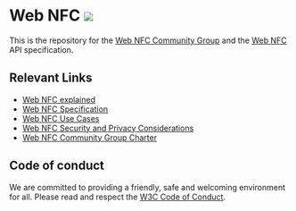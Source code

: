 # Web NFC  ![](https://storage.googleapis.com/material-icons/external-assets/v4/icons/svg/ic_nfc_black_24px.svg)

This is the repository for the [Web NFC Community Group](https://www.w3.org/community/web-nfc/) and the [Web NFC](https://w3c.github.io/web-nfc/) API specification.

## Relevant Links

* [Web NFC explained](https://github.com/w3c/web-nfc/blob/gh-pages/EXPLAINER.md)
* [Web NFC Specification](https://w3c.github.io/web-nfc/)
* [Web NFC Use Cases](https://w3c.github.io/web-nfc/#use-cases)
* [Web NFC Security and Privacy Considerations](https://w3c.github.io/web-nfc/#security-and-privacy)
* [Web NFC Community Group Charter](https://w3c.github.io/web-nfc/charter/)

## Code of conduct

We are committed to providing a friendly, safe and welcoming environment for all. Please read and
respect the [W3C Code of Conduct](https://www.w3.org/Consortium/cepc/).
